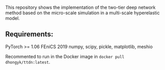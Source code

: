 This repository shows the implementation of the two-tier deep network method based on the micro-scale simulation in a multi-scale hyperelastic model. 

## Requirements:
PyTorch >= 1.06
FEniCS 2019
numpy, scipy, pickle, matplotlib, meshio

Recommented to run in the Docker image in ```docker pull dhongyk/ttdn:latest```. 
